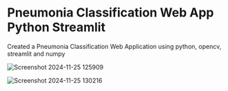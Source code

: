 # Pneumonia Classification Web App Python Streamlit

Created a Pneumonia Classification Web Application using python, opencv, streamlit and numpy

![Screenshot 2024-11-25 125909](https://github.com/user-attachments/assets/621f944f-ae45-440f-acd2-1b1c1185b962)

![Screenshot 2024-11-25 130216](https://github.com/user-attachments/assets/60ce4c0f-d20b-4f1e-bb09-bdad2914341c)
